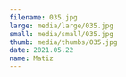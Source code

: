 ```yaml
---
filename: 035.jpg
large: media/large/035.jpg
small: media/small/035.jpg
thumb: media/thumbs/035.jpg
date: 2021.05.22
name: Matiz
---
```

